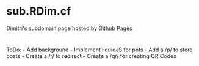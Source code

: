 # sub.RDim.cf
Dimitri's subdomain page hosted by Github Pages
#
ToDo:
    - Add background
    - Implement liquidJS for pots
    - Add a /p/ to store posts
    - Create a /r/ to redirect
    - Create a /qr/ for creating QR Codes
